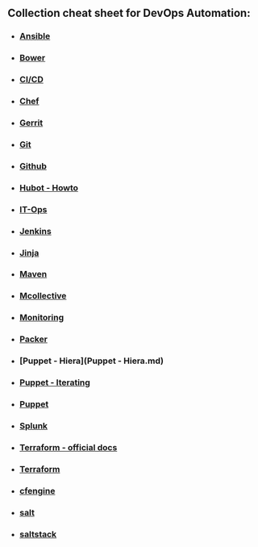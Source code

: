 ## Collection cheat sheet for DevOps Automation:

- ### [Ansible](Ansible.md)
- ### [Bower](Bower.md)
- ### [CI/CD](CI_CD.md)
- ### [Chef](Chef.md)
- ### [Gerrit](Gerrit.md)
- ### [Git](Github.md)
- ### [Github](Github.md)
- ### [Hubot - Howto](http://www.icicletech.com/blog/automate-your-development-activities-with-hubot)
- ### [IT-Ops](IT-Ops.md)
- ### [Jenkins](Jenkins.md)
- ### [Jinja](Jinja.md)
- ### [Maven](Maven.md)
- ### [Mcollective](Mcollective.md)
- ### [Monitoring](Monitoring.md)
- ### [Packer](https://devopscube.com/packer-tutorial-for-beginners/)
- ### [Puppet - Hiera](Puppet - Hiera.md)
- ### [Puppet - Iterating](https://www.devco.net/archives/2015/12/16/iterating-in-puppet.php)
- ### [Puppet](Puppet.md)
- ### [Splunk](Splunk.md)
- ### [Terraform - official docs](https://www.terraform.io/docs/commands/index.html)
- ### [Terraform](Terraform.md)
- ### [cfengine](https://docs.cfengine.com/latest/guide.html)
- ### [salt](https://github.com/saltstack/salt/wiki/Cheat-Sheet)
- ### [saltstack](https://github.com/harkx/saltstack-cheatsheet)
